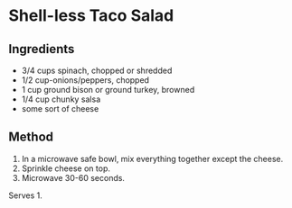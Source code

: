 # Shell-less Taco Salad

## Ingredients

* 3/4 cups spinach, chopped or shredded
* 1/2 cup-onions/peppers, chopped
* 1 cup ground bison or ground turkey, browned
* 1/4 cup chunky salsa
* some sort of cheese

## Method

1. In a microwave safe bowl, mix everything together except the cheese.
1. Sprinkle cheese on top.
1. Microwave 30-60 seconds.

Serves 1.
